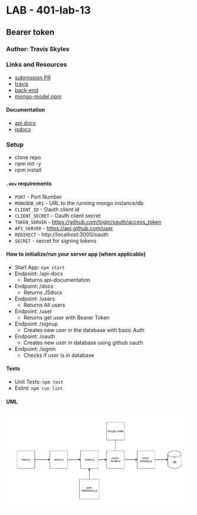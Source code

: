 # LAB - 401-lab-13

## Bearer token

### Author: Travis Skyles

### Links and Resources
* [submission PR](https://github.com/tskyles-401-advanced-javascript/401-lab-13/pull/1)
* [travis](https://travis-ci.com/tskyles-401-advanced-javascript/401-lab-13)
* [back-end](https://tskyles-lab13.herokuapp.com/)
* [mongo-model npm](https://www.npmjs.com/package/@tskyles/mongo-model)

#### Documentation
* [api docs](https://tskyleslab-13.herokuapp.com/api-docs/)
* [jsdocs](https://tskyleslab-13.herokuapp.com/docs/)

### Setup
* clone repo
* npm init -y
* npm install

#### `.env` requirements
* `PORT` - Port Number
* `MONGODB_URI` - URL to the running mongo instance/db
* `CLIENT_ID` - Oauth client id
* `CLIENT_SECRET` - Oauth client secret
* `TOKEN_SERVER`  - https://github.com/login/oauth/access_token
* `API_SERVER` - https://api.github.com/user
* `REDIRECT` - http://localhost:3000/oauth
* `SECRET` - secret for signing tokens

#### How to initialize/run your server app (where applicable)
* Start App: `npm start`
* Endpoint: /api-docs
  * Returns api-documentation
* Endpoint: /docs
  * Returns JSdocs
* Endpoint: /users
  * Returns All users
* Endpoint: /user
  * Returns get user with Bearer Token
* Endpoint: /signup
  * Creates new user in the database with basic Auth
* Endpoint: /oauth
  * Creates new user in database using github oauth
* Endpoint: /signin
  * Checks if user is in database

  
#### Tests
* Unit Tests: `npm test`
* Eslint: `npm run lint`

#### UML
![](./assets/lab-13.jpg)